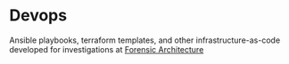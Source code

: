 # Devops

Ansible playbooks, terraform templates, and other infrastructure-as-code developed for investigations at [Forensic Architecture](https://forensic-architecture.org)
